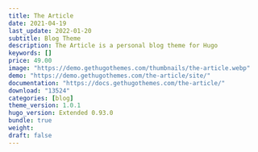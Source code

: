 ```yaml
---
title: The Article
date: 2021-04-19
last_update: 2022-01-20
subtitle: Blog Theme
description: The Article is a personal blog theme for Hugo
keywords: []
price: 49.00
image: "https://demo.gethugothemes.com/thumbnails/the-article.webp"
demo: "https://demo.gethugothemes.com/the-article/site/"
documentation: "https://docs.gethugothemes.com/the-article/"
download: "13524"
categories: [blog]
theme_version: 1.0.1
hugo_version: Extended 0.93.0
bundle: true
weight:
draft: false
---
```


